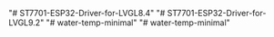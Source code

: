 "# ST7701-ESP32-Driver-for-LVGL8.4" 
"# ST7701-ESP32-Driver-for-LVGL9.2" 
"# water-temp-minimal" 
"# water-temp-minimal" 
